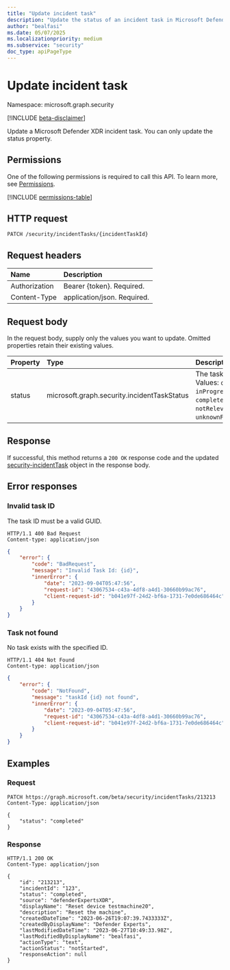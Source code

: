 ```yaml
---
title: "Update incident task"
description: "Update the status of an incident task in Microsoft Defender XDR."
author: "bealfasi"
ms.date: 05/07/2025
ms.localizationpriority: medium
ms.subservice: "security"
doc_type: apiPageType
---
```


# Update incident task

Namespace: microsoft.graph.security

[!INCLUDE [beta-disclaimer](../../includes/beta-disclaimer.md)]

Update a Microsoft Defender XDR incident task. You can only update the status property.

## Permissions

One of the following permissions is required to call this API. To learn more, see [Permissions](/graph/permissions-overview).

<!-- {
  "blockType": "permissions",
  "name": "security-incidenttask-update"
}
-->
[!INCLUDE [permissions-table](../includes/permissions/security-incidenttask-update-permissions.md)]

## HTTP request

<!-- {
  "blockType": "ignored"
}
-->
``` http
PATCH /security/incidentTasks/{incidentTaskId}
```

## Request headers

|Name|Description|
|:---|:---|
|Authorization|Bearer {token}. Required.|
|Content-Type|application/json. Required.|

## Request body

In the request body, supply only the values you want to update. Omitted properties retain their existing values.

|Property|Type|Description|
|:---|:---|:---|
|status|microsoft.graph.security.incidentTaskStatus|The task status. Values: `open`, `inProgress`, `completed`, `failed`, `notRelevant`, `unknownFutureValue`.|

## Response

If successful, this method returns a `200 OK` response code and the updated [security-incidentTask](../resources/security-incidenttask.md) object in the response body.

## Error responses

### Invalid task ID

The task ID must be a valid GUID.

```http
HTTP/1.1 400 Bad Request
Content-type: application/json
```

```json
{
    "error": {
        "code": "BadRequest",
        "message": "Invalid Task Id: {id}",
        "innerError": {
            "date": "2023-09-04T05:47:56",
            "request-id": "43067534-c43a-4df8-a4d1-30660b99ac76",
            "client-request-id": "b041e97f-24d2-bf6a-1731-7e0de686464c"
        }
    }
}
```

### Task not found

No task exists with the specified ID.

```http
HTTP/1.1 404 Not Found
Content-type: application/json
```

```json
{
    "error": {
        "code": "NotFound",
        "message": "taskId {id} not found",
        "innerError": {
            "date": "2023-09-04T05:47:56",
            "request-id": "43067534-c43a-4df8-a4d1-30660b99ac76",
            "client-request-id": "b041e97f-24d2-bf6a-1731-7e0de686464c"
        }
    }
}
```

## Examples

### Request
<!-- {
  "blockType": "request",
  "sampleKeys": ["213213"],
  "name": "update_incidenttask"
}
-->
``` http
PATCH https://graph.microsoft.com/beta/security/incidentTasks/213213
Content-Type: application/json

{
    "status": "completed"
}
```

### Response
<!-- {
  "blockType": "response",
  "sampleKeys": ["213213"],
  "name": "update_incidenttask",
  "@odata.type": "microsoft.graph.security.incidentTask"
}
-->
``` http
HTTP/1.1 200 OK
Content-Type: application/json

{
    "id": "213213",
    "incidentId": "123",
    "status": "completed",
    "source": "defenderExpertsXDR",
    "displayName": "Reset device testmachine20",
    "description": "Reset the machine",
    "createdDateTime": "2023-06-26T19:07:39.7433333Z",
    "createdByDisplayName": "Defender Experts",
    "lastModifiedDateTime": "2023-06-27T10:49:33.98Z",
    "lastModifiedByDisplayName": "bealfasi",
    "actionType": "text",
    "actionStatus": "notStarted",
    "responseAction": null
}
